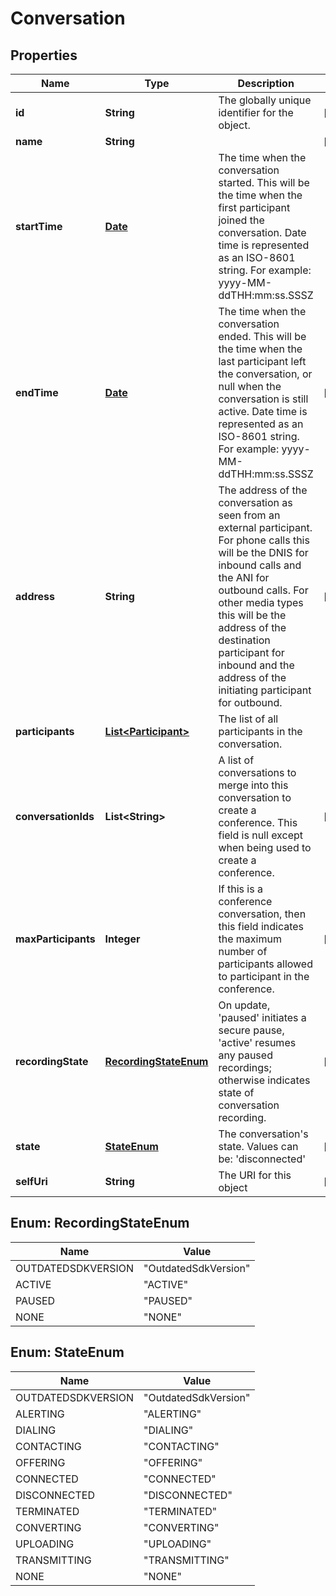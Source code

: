
# Conversation

## Properties
Name | Type | Description | Notes
------------ | ------------- | ------------- | -------------
**id** | **String** | The globally unique identifier for the object. |  [optional]
**name** | **String** |  |  [optional]
**startTime** | [**Date**](Date.md) | The time when the conversation started. This will be the time when the first participant joined the conversation. Date time is represented as an ISO-8601 string. For example: yyyy-MM-ddTHH:mm:ss.SSSZ | 
**endTime** | [**Date**](Date.md) | The time when the conversation ended. This will be the time when the last participant left the conversation, or null when the conversation is still active. Date time is represented as an ISO-8601 string. For example: yyyy-MM-ddTHH:mm:ss.SSSZ |  [optional]
**address** | **String** | The address of the conversation as seen from an external participant. For phone calls this will be the DNIS for inbound calls and the ANI for outbound calls. For other media types this will be the address of the destination participant for inbound and the address of the initiating participant for outbound. |  [optional]
**participants** | [**List&lt;Participant&gt;**](Participant.md) | The list of all participants in the conversation. | 
**conversationIds** | **List&lt;String&gt;** | A list of conversations to merge into this conversation to create a conference. This field is null except when being used to create a conference. |  [optional]
**maxParticipants** | **Integer** | If this is a conference conversation, then this field indicates the maximum number of participants allowed to participant in the conference. |  [optional]
**recordingState** | [**RecordingStateEnum**](#RecordingStateEnum) | On update, &#39;paused&#39; initiates a secure pause, &#39;active&#39; resumes any paused recordings; otherwise indicates state of conversation recording. |  [optional]
**state** | [**StateEnum**](#StateEnum) | The conversation&#39;s state.  Values can be: &#39;disconnected&#39; |  [optional]
**selfUri** | **String** | The URI for this object |  [optional]


<a name="RecordingStateEnum"></a>
## Enum: RecordingStateEnum
Name | Value
---- | -----
OUTDATEDSDKVERSION | &quot;OutdatedSdkVersion&quot;
ACTIVE | &quot;ACTIVE&quot;
PAUSED | &quot;PAUSED&quot;
NONE | &quot;NONE&quot;


<a name="StateEnum"></a>
## Enum: StateEnum
Name | Value
---- | -----
OUTDATEDSDKVERSION | &quot;OutdatedSdkVersion&quot;
ALERTING | &quot;ALERTING&quot;
DIALING | &quot;DIALING&quot;
CONTACTING | &quot;CONTACTING&quot;
OFFERING | &quot;OFFERING&quot;
CONNECTED | &quot;CONNECTED&quot;
DISCONNECTED | &quot;DISCONNECTED&quot;
TERMINATED | &quot;TERMINATED&quot;
CONVERTING | &quot;CONVERTING&quot;
UPLOADING | &quot;UPLOADING&quot;
TRANSMITTING | &quot;TRANSMITTING&quot;
NONE | &quot;NONE&quot;



